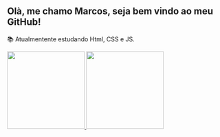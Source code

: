 ## Olà, me chamo Marcos, seja bem vindo ao meu GitHub! 

📚 Atualmentente estudando Html, CSS e JS. 

<div>
  <a href="https://github.com/Markz02">
  <img height="180em" src="https://github-readme-stats.vercel.app/api?username=Markz02&show_icons=true&theme=transparent">
  <img height="180em" src="(https://github-readme-stats.vercel.app/api/top-langs/?username=Markz02&layout=compact)">

  
  
</div>

